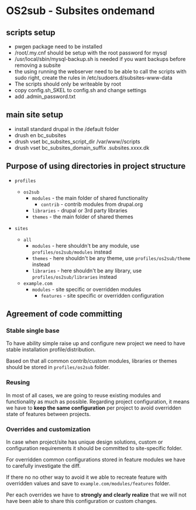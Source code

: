 # OS2sub - Subsites ondemand

## scripts setup
* pwgen package need to be installed
* /root/.my.cnf should be setup with the root password for mysql
* /usr/local/sbin/mysql-backup.sh is needed if you want backups before removing a subsite
* the using running the webserver need to be able to call the scripts with sudo right, create the rules in /etc/sudoers.d/subsites-www-data
* The scripts should only be writeable by root
* copy config.sh_SKEL to config.sh and change settings
* add .admin_password.txt

## main site setup
* install standard drupal in the /default folder
* drush en bc_subsites
* drush vset bc_subsites_script_dir /var/www/<site>/scripts
* drush vset bc_subsites_domain_suffix .subsites.xxxx.dk

## Purpose of using directories in project structure

- `profiles`
  - `os2sub`
    - `modules` - the main folder of shared functionality
      - `contrib` - contrib modules from drupal.org
    - `libraries` - drupal or 3rd party libraries
    - `themes` - the main folder of shared themes

- `sites`
  - `all`
    - `modules` - here shouldn't be any module,
      use `profiles/os2sub/modules` instead
    - `themes` - here shouldn't be any theme,
      use `profiles/os2sub/theme` instead
    - `libraries` - here shouldn't be any library,
      use `profiles/os2sub/libraries` instead
  - `example.com`
    - `modules` - site specific or overridden modules
      - `features` - site specific or overridden configuration

## Agreement of code committing

### Stable single base
To have ability simple raise up and configure new project we need
to have stable installation profile/distribution.

Based on that all common contrib/custom modules, libraries or themes
should be stored in `profiles/os2sub` folder.


### Reusing

In most of all cases, we are going to reuse existing modules and
functionality as much as possible. Regarding project configuration,
it means we have to **keep the same configuration** per project
to avoid overridden state of features between projects.

### Overrides and customization
In case when project/site has unique design solutions, custom
or configuration requirements it should be committed to site-specific
folder.

For overridden common configurations stored in feature modules
we have to carefully investigate the diff.

If there no no other way to avoid it we able to recreate feature with
overridden values and save to `example.com/modules/features` folder.

Per each overrides we have to **strongly and clearly realize** that
we will not have been able to share this configuration or custom changes.

